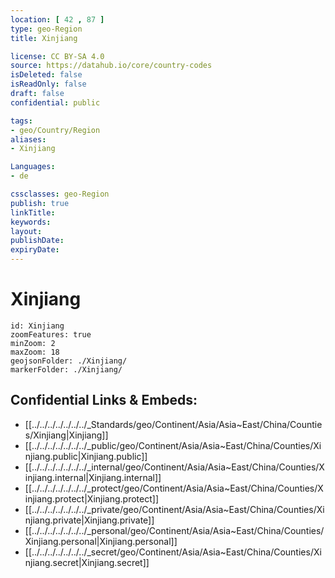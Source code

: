 ```yaml
---
location: [ 42 , 87 ] 
type: geo-Region
title: Xinjiang

license: CC BY-SA 4.0
source: https://datahub.io/core/country-codes
isDeleted: false
isReadOnly: false
draft: false
confidential: public

tags:
- geo/Country/Region
aliases:
- Xinjiang

Languages:
- de

cssclasses: geo-Region
publish: true
linkTitle: 
keywords: 
layout: 
publishDate: 
expiryDate: 
---
```


# Xinjiang

```leaflet
id: Xinjiang
zoomFeatures: true 
minZoom: 2 
maxZoom: 18
geojsonFolder: ./Xinjiang/
markerFolder: ./Xinjiang/
```


## Confidential Links & Embeds: 
- [[../../../../../../../_Standards/geo/Continent/Asia/Asia~East/China/Counties/Xinjiang|Xinjiang]] 
- [[../../../../../../../_public/geo/Continent/Asia/Asia~East/China/Counties/Xinjiang.public|Xinjiang.public]] 
- [[../../../../../../../_internal/geo/Continent/Asia/Asia~East/China/Counties/Xinjiang.internal|Xinjiang.internal]] 
- [[../../../../../../../_protect/geo/Continent/Asia/Asia~East/China/Counties/Xinjiang.protect|Xinjiang.protect]] 
- [[../../../../../../../_private/geo/Continent/Asia/Asia~East/China/Counties/Xinjiang.private|Xinjiang.private]] 
- [[../../../../../../../_personal/geo/Continent/Asia/Asia~East/China/Counties/Xinjiang.personal|Xinjiang.personal]] 
- [[../../../../../../../_secret/geo/Continent/Asia/Asia~East/China/Counties/Xinjiang.secret|Xinjiang.secret]] 

